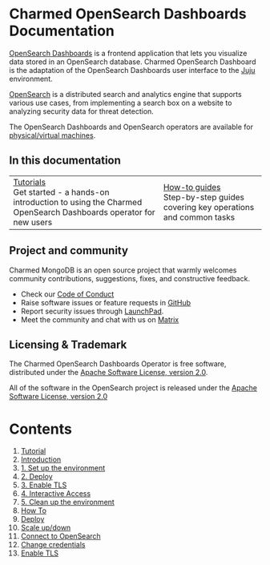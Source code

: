 # Charmed OpenSearch Dashboards Documentation

[OpenSearch Dashboards](https://opensearch.org/docs/latest/dashboards/) is a frontend application that lets you visualize data stored in an OpenSearch database. Charmed OpenSearch Dashboard is the adaptation of the OpenSearch Dashboards user interface to the [Juju](https://juju.is/) environment.

[OpenSearch](https://opensearch.org/) is a distributed search and analytics engine that supports various use cases, from implementing a search box on a website to analyzing security data for threat detection.

The OpenSearch Dashboards and OpenSearch operators are available for [physical/virtual machines](https://github.com/canonical/pgbouncer-operator).


## In this documentation
| | |
|--|--|
|  [Tutorials](/t/introduction/14119)</br>  Get started - a hands-on introduction to using the Charmed OpenSearch Dashboards operator for new users </br> |  [How-to guides]() </br> Step-by-step guides covering key operations and common tasks |


## Project and community
Charmed MongoDB is an open source project that warmly welcomes community contributions, suggestions, fixes, and constructive feedback.

* Check our [Code of Conduct](https://ubuntu.com/community/ethos/code-of-conduct)
* Raise software issues or feature requests in [GitHub](https://github.com/canonical/opensearch-dashboards-operator/issues)
* Report security issues through [LaunchPad](https://wiki.ubuntu.com/DebuggingSecurity#How%20to%20File). 
* Meet the community and chat with us on [Matrix](https://matrix.to/#/#charmhub-data-platform:ubuntu.com)

## Licensing & Trademark

The Charmed OpenSearch Dashboards Operator is free software, distributed under the [Apache Software License, version 2.0](https://github.com/canonical/opensearch-dashboards-operator/blob/main/LICENSE).

All of the software in the OpenSearch project is released under the [Apache Software License, version 2.0](https://github.com/canonical/opensearch-dashboards-operator/blob/main/LICENSE)

# Contents

1. [Tutorial](tutorial)
  1. [Introduction](tutorial/t-overview.md)
  1. [1. Set up the environment](tutorial/t-set-up.md)
  1. [2. Deploy](tutorial/t-deploy.md)
  1. [3. Enable TLS](tutorial/t-encryption.md)
  1. [4. Interactive Access](tutorial/t-access.md)
  1. [5. Clean up the environment](tutorial/t-cleanup.md)
1. [How To](how-to)
  1. [Deploy](how-to/h-deploy.md)
  1. [Scale up/down](how-to/h-scale.md)
  1. [Connect to OpenSearch](how-to/h-db-connect.md)
  1. [Change credentials](how-to/h-change-credentials.md)
  1. [Enable TLS](how-to/h-encryption.md)